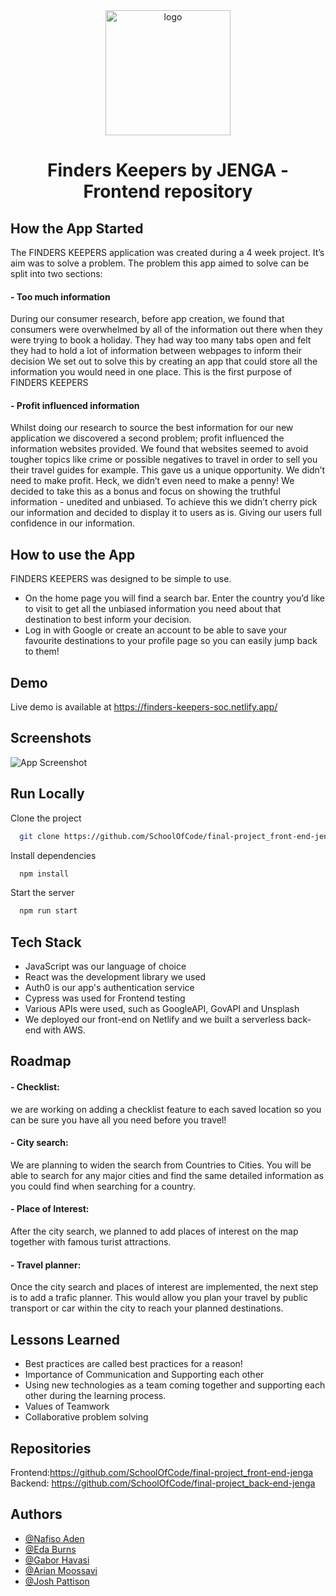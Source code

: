 <div align="center">
    <img src="https://i.ibb.co/d5K6SD6/logo.png" alt="logo" width="200"/>
</div>
<h1 align="center">Finders Keepers by JENGA - Frontend repository</h1>


## How the App Started    

The FINDERS KEEPERS application was created during a 4 week project. It’s aim was to solve a problem. 
The problem this app aimed to solve can be split into two sections:   
#### - Too much information
During our consumer research, before app creation, we found that consumers were overwhelmed by all of the information out there when they were trying to book a holiday. They had way too many tabs open and felt they had to hold a lot of information between webpages to inform their decision
We set out to solve this by creating an app that could store all the information you would need in one place. This is the first purpose of FINDERS KEEPERS
#### - Profit influenced information
Whilst doing our research to source the best information for our new application we discovered a second problem; profit influenced the information websites provided. We found that websites seemed to avoid tougher topics like crime or possible negatives to travel in order to sell you their travel guides for example.
This gave us a unique opportunity.
We didn’t need to make profit. Heck, we didn’t even need to make a penny! We decided to take this as a bonus and focus on showing the truthful information - unedited and unbiased.
To achieve this we didn’t cherry pick our information and decided to display it to users as is. Giving our users full confidence in our information.


## How to use the App

FINDERS KEEPERS was designed to be simple to use.    
 - On the home page you will find a search bar. Enter the country you’d like to visit to get all the unbiased information you need about that destination to best inform your decision.   
 - Log in with Google or create an account to be able to save your favourite destinations to your profile page so you can easily jump back to them!


## Demo

Live demo is available at https://finders-keepers-soc.netlify.app/


## Screenshots

![App Screenshot](https://i.ibb.co/ZW0vcMv/screen-2.jpg)


## Run Locally

Clone the project

```bash
  git clone https://github.com/SchoolOfCode/final-project_front-end-jenga.git
```

Install dependencies

```bash
  npm install
```

Start the server

```bash
  npm run start
```


## Tech Stack

 - JavaScript was our language of choice
 - React was the development library we used
 - Auth0 is our app's authentication service
 - Cypress was used for Frontend testing
 - Various APIs were used, such as GoogleAPI, GovAPI and Unsplash
 - We deployed our front-end on Netlify and we built a serverless back-end with AWS.



## Roadmap

#### - Checklist: 
we are working on adding a checklist feature to each saved location so you can be sure you have all you need before you travel!

#### - City search: 
We are planning to widen the search from Countries to Cities. You will be able to search for any major cities and find the same detailed information as you could find when searching for a country.

#### - Place of Interest: 
After the city search, we planned to add places of interest on the map together with famous turist attractions.

#### - Travel planner:
Once the city search and places of interest are implemented, the next step is to add a trafic planner.
This would allow you plan your travel by public transport or car within the city to reach your planned destinations.


## Lessons Learned
 - Best practices are called best practices for a reason!
 - Importance of Communication and Supporting each other
 - Using new technologies as a team coming together and supporting each other during the learning process.
 - Values of Teamwork
 - Collaborative problem solving
## Repositories

Frontend:https://github.com/SchoolOfCode/final-project_front-end-jenga   
Backend: https://github.com/SchoolOfCode/final-project_back-end-jenga
## Authors

- [@Nafiso Aden](https://github.com/nafisoaden97)
- [@Eda Burns](https://github.com/smurfeda)
- [@Gabor Havasi](https://github.com/Szfinx5)
- [@Arian Moossavi](https://github.com/Dinomouse)
- [@Josh Pattison](https://github.com/pattisoj)

